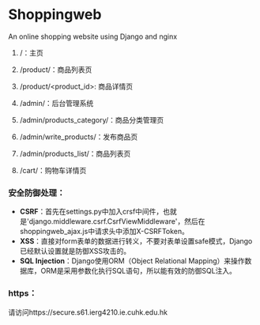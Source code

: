 # Shoppingweb
An online shopping website using Django and nginx



1. /：主页

2. /product/：商品列表页

3. /product/<product_id>: 商品详情页

4. /admin/：后台管理系统

5. /admin/products_category/：商品分类管理页

6. /admin/write_products/：发布商品页

7. /admin/products_list/：商品列表页

8. /cart/：购物车详情页


### 安全防御处理：

- **CSRF**：首先在settings.py中加入crsf中间件，也就是'django.middleware.csrf.CsrfViewMiddleware'，然后在shoppingweb_ajax.js中请求头中添加X-CSRFToken。
- **XSS**：直接对form表单的数据进行转义，不要对表单设置safe模式，Django已经默认设置就是防御XSS攻击的。
- **SQL Injection**：Django使用ORM（Object Relational Mapping）来操作数据库，ORM是采用参数化执行SQL语句，所以能有效的防御SQL注入。

### https：

请访问https://secure.s61.ierg4210.ie.cuhk.edu.hk
